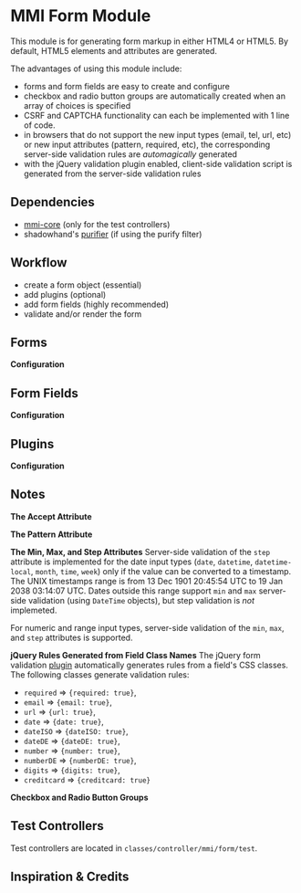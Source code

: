 # MMI Form Module

This module is for generating form markup in either HTML4 or HTML5.
By default, HTML5 elements and attributes are generated.

The advantages of using this module include:

* forms and form fields are easy to create and configure
* checkbox and radio button groups are automatically created when an array of choices is
specified
* CSRF and CAPTCHA functionality can each be implemented with 1 line of code.
* in browsers that do not support the new input types (email, tel, url, etc) or new input
attributes (pattern, required, etc), the corresponding server-side validation rules are
*automagically* generated
* with the jQuery validation plugin enabled, client-side validation script is generated
from the server-side validation rules

## Dependencies

* [mmi-core](http://github.com/memakeit/mmi-core) (only for the test controllers)
* shadowhand's [purifier](http://github.com/shadowhand/purifier) (if using the purify filter)

## Workflow

* create a form object (essential)
* add plugins (optional)
* add form fields (highly recommended)
* validate and/or render the form

## Forms

**Configuration**


## Form Fields

**Configuration**


## Plugins

**Configuration**


## Notes

**The Accept Attribute**

**The Pattern Attribute**

**The Min, Max, and Step Attributes**
Server-side validation of the `step` attribute is implemented for the date input types
(`date`, `datetime`, `datetime-local`, `month`, `time`, `week`) only if the value can be converted
to a timestamp.  The UNIX timestamps range is from 13 Dec 1901 20:45:54 UTC to
19 Jan 2038 03:14:07 UTC.  Dates outside this range support `min` and `max` server-side
validation (using `DateTime` objects), but step validation is *not* implemeted.

For numeric and range input types, server-side validation of the `min`, `max`, and `step` attributes
is supported.

**jQuery Rules Generated from Field Class Names**
The jQuery form validation [plugin](http://docs.jquery.com/Plugins/Validation) automatically
generates rules from a field's CSS classes. The following classes generate validation rules:

* `required` => `{required: true}`,
* `email` => `{email: true}`,
* `url` => `{url: true}`,
* `date` => `{date: true}`,
* `dateISO` => `{dateISO: true}`,
* `dateDE` => `{dateDE: true}`,
* `number` => `{number: true}`,
* `numberDE` => `{numberDE: true}`,
* `digits` => `{digits: true}`,
* `creditcard` => `{creditcard: true}`

**Checkbox and Radio Button Groups**


## Test Controllers
Test controllers are located in `classes/controller/mmi/form/test`.

## Inspiration &amp; Credits
